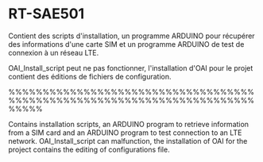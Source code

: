 # RT-SAE501
Contient des scripts d'installation, un programme ARDUINO pour récupérer des informations d'une carte SIM et un programme ARDUINO de test de connexion à un réseau LTE.  

OAI_Install_script peut ne pas fonctionner, l'installation d'OAI pour le projet contient des éditions de fichiers de configuration.

%%%%%%%%%%%%%%%%%%%%%%%%%%%%%%%%%%%%%%%%%%%%%%%%%%%%%%%%%%%%%%%%%%%%%%%%%%%%%

Contains installation scripts, an ARDUINO program to retrieve information from a SIM card and an ARDUINO program to test connection to an LTE network.
OAI_Install_script can malfunction, the installation of OAI for the project contains the editing of configurations file.


